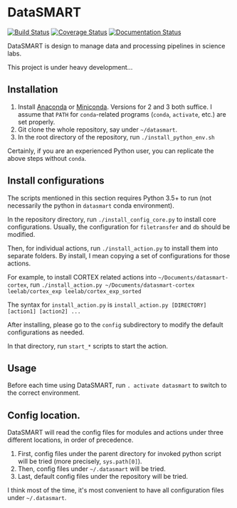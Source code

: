 # DataSMART

[![Build Status](https://travis-ci.org/leelabcnbc/datasmart.svg?branch=master)](https://travis-ci.org/leelabcnbc/datasmart) [![Coverage Status](https://coveralls.io/repos/github/leelabcnbc/datasmart/badge.svg?branch=master)](https://coveralls.io/github/leelabcnbc/datasmart?branch=master) [![Documentation Status](http://readthedocs.org/projects/datasmart/badge/?version=latest)](http://datasmart.readthedocs.org/en/latest/?badge=latest)

DataSMART is design to manage data and processing pipelines in science labs.

This project is under heavy development...

## Installation

1. Install [Anaconda](https://anaconda.org/) or [Miniconda](http://conda.pydata.org/miniconda.html).
   Versions for 2 and 3 both suffice.
   I assume that `PATH` for `conda`-related programs (`conda`, `activate`, etc.) are set properly.
2. Git clone the whole repository, say under `~/datasmart`.
3. In the root directory of the repository, run `./install_python_env.sh`

Certainly, if you are an experienced Python user, you can replicate the above steps without `conda`.

## Install configurations

The scripts mentioned in this section requires Python 3.5+ to run (not necessarily the python in `datasmart` conda environment).

In the repository directory, run `./install_config_core.py` to install core configurations. Usually, the configuration for `filetransfer` and `db` should be modified.

Then, for individual actions, run `./install_action.py` to install them into separate folders. By install, I mean copying a set of configurations for those actions.

For example, to install CORTEX related actions into `~/Documents/datasmart-cortex`, run `./install_action.py ~/Documents/datasmart-cortex leelab/cortex_exp leelab/cortex_exp_sorted`

The syntax for `install_action.py` is `install_action.py [DIRECTORY] [action1] [action2] ...`

After installing, please go to the `config` subdirectory to modify the default configurations as needed. 

In that directory, run `start_*` scripts to start the action.

## Usage

Before each time using DataSMART, run `. activate datasmart` to switch to the correct environment.

## Config location.

DataSMART will read the config files for modules and actions under three different locations, in order of precedence.

1. First, config files under the parent directory for invoked python script will be tried
   (more precisely, `sys.path[0]`).
2. Then, config files under `~/.datasmart` will be tried.
3. Last, default config files under the repository will be tried.

I think most of the time, it's most convenient to have all configuration files under `~/.datasmart`.